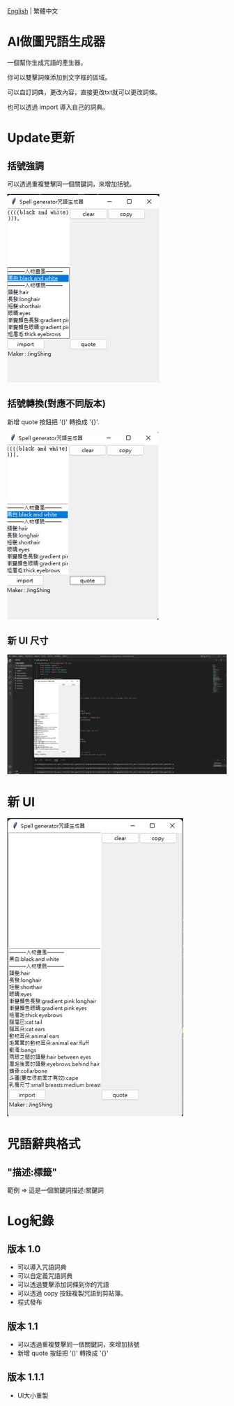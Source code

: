 [English](README.md) | 繁體中文
# AI做圖咒語生成器
一個幫你生成咒語的產生器。

你可以雙擊詞條添加到文字框的區域。

可以自訂詞典，更改內容，直接更改txt就可以更改詞條。

也可以透過 import 導入自己的詞典。
# Update更新
## 括號強調
可以透過重複雙擊同一個關鍵詞，來增加括號。

![quote](img/quote.png)
## 括號轉換(對應不同版本)
新增 quote 按鈕把 '()' 轉換成 '{}'.

![quote_change](img/quote_change.png)
## 新 UI 尺寸
![size](img/new_ui_size.png)
# 新 UI
![img](img/New_UI.png)

# 咒語辭典格式
## "描述:標籤"
範例 $\Rightarrow$ 這是一個關鍵詞描述:關鍵詞

# Log紀錄
## 版本 1.0
* 可以導入咒語詞典
* 可以自定義咒語詞典
* 可以透過雙擊添加詞條到你的咒語
* 可以透過 copy 按鈕複製咒語到剪貼簿。
* 程式發布
## 版本 1.1
* 可以透過重複雙擊同一個關鍵詞，來增加括號
* 新增 quote 按鈕把 '()' 轉換成 '{}'
## 版本 1.1.1
* UI大小重製
